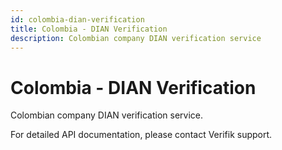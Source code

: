 ```yaml
---
id: colombia-dian-verification
title: Colombia - DIAN Verification
description: Colombian company DIAN verification service
---
```


# Colombia - DIAN Verification

Colombian company DIAN verification service.

For detailed API documentation, please contact Verifik support.
